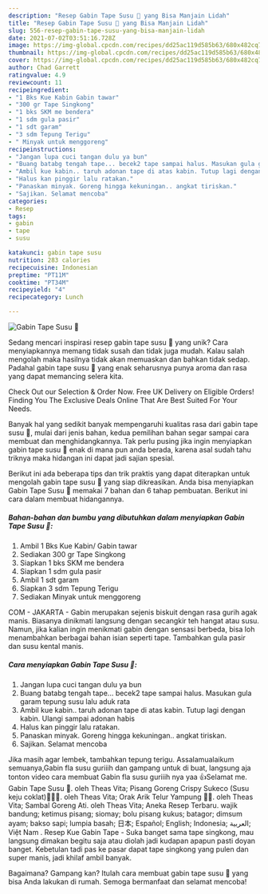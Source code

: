 ```yaml
---
description: "Resep Gabin Tape Susu 🧇 yang Bisa Manjain Lidah"
title: "Resep Gabin Tape Susu 🧇 yang Bisa Manjain Lidah"
slug: 556-resep-gabin-tape-susu-yang-bisa-manjain-lidah
date: 2021-07-02T03:51:16.728Z
image: https://img-global.cpcdn.com/recipes/dd25ac119d585b63/680x482cq70/gabin-tape-susu-foto-resep-utama.jpg
thumbnail: https://img-global.cpcdn.com/recipes/dd25ac119d585b63/680x482cq70/gabin-tape-susu-foto-resep-utama.jpg
cover: https://img-global.cpcdn.com/recipes/dd25ac119d585b63/680x482cq70/gabin-tape-susu-foto-resep-utama.jpg
author: Chad Garrett
ratingvalue: 4.9
reviewcount: 11
recipeingredient:
- "1 Bks Kue Kabin Gabin tawar"
- "300 gr Tape Singkong"
- "1 bks SKM me bendera"
- "1 sdm gula pasir"
- "1 sdt garam"
- "3 sdm Tepung Terigu"
- " Minyak untuk menggoreng"
recipeinstructions:
- "Jangan lupa cuci tangan dulu ya bun"
- "Buang batabg tengah tape... becek2 tape sampai halus. Masukan gula garam tepung susu lalu aduk rata"
- "Ambil kue kabin.. taruh adonan tape di atas kabin. Tutup lagi dengan kabin. Ulangi sampai adonan habis"
- "Halus kan pinggir lalu ratakan."
- "Panaskan minyak. Goreng hingga kekuningan.. angkat tiriskan."
- "Sajikan. Selamat mencoba"
categories:
- Resep
tags:
- gabin
- tape
- susu

katakunci: gabin tape susu 
nutrition: 283 calories
recipecuisine: Indonesian
preptime: "PT11M"
cooktime: "PT34M"
recipeyield: "4"
recipecategory: Lunch

---
```



![Gabin Tape Susu 🧇](https://img-global.cpcdn.com/recipes/dd25ac119d585b63/680x482cq70/gabin-tape-susu-foto-resep-utama.jpg)

Sedang mencari inspirasi resep gabin tape susu 🧇 yang unik? Cara menyiapkannya memang tidak susah dan tidak juga mudah. Kalau salah mengolah maka hasilnya tidak akan memuaskan dan bahkan tidak sedap. Padahal gabin tape susu 🧇 yang enak seharusnya punya aroma dan rasa yang dapat memancing selera kita.

Check Out our Selection &amp; Order Now. Free UK Delivery on Eligible Orders! Finding You The Exclusive Deals Online That Are Best Suited For Your Needs.

Banyak hal yang sedikit banyak mempengaruhi kualitas rasa dari gabin tape susu 🧇, mulai dari jenis bahan, kedua pemilihan bahan segar sampai cara membuat dan menghidangkannya. Tak perlu pusing jika ingin menyiapkan gabin tape susu 🧇 enak di mana pun anda berada, karena asal sudah tahu triknya maka hidangan ini dapat jadi sajian spesial.


Berikut ini ada beberapa tips dan trik praktis yang dapat diterapkan untuk mengolah gabin tape susu 🧇 yang siap dikreasikan. Anda bisa menyiapkan Gabin Tape Susu 🧇 memakai 7 bahan dan 6 tahap pembuatan. Berikut ini cara dalam membuat hidangannya.

<!--inarticleads1-->

##### Bahan-bahan dan bumbu yang dibutuhkan dalam menyiapkan Gabin Tape Susu 🧇:

1. Ambil 1 Bks Kue Kabin/ Gabin tawar
1. Sediakan 300 gr Tape Singkong
1. Siapkan 1 bks SKM me bendera
1. Siapkan 1 sdm gula pasir
1. Ambil 1 sdt garam
1. Siapkan 3 sdm Tepung Terigu
1. Sediakan  Minyak untuk menggoreng


COM - JAKARTA - Gabin merupakan sejenis biskuit dengan rasa gurih agak manis. Biasanya dinikmati langsung dengan secangkir teh hangat atau susu. Namun, jika kalian ingin menikmati gabin dengan sensasi berbeda, bisa loh menambahkan berbagai bahan isian seperti tape. Tambahkan gula pasir dan susu kental manis. 

<!--inarticleads2-->

##### Cara menyiapkan Gabin Tape Susu 🧇:

1. Jangan lupa cuci tangan dulu ya bun
1. Buang batabg tengah tape... becek2 tape sampai halus. Masukan gula garam tepung susu lalu aduk rata
1. Ambil kue kabin.. taruh adonan tape di atas kabin. Tutup lagi dengan kabin. Ulangi sampai adonan habis
1. Halus kan pinggir lalu ratakan.
1. Panaskan minyak. Goreng hingga kekuningan.. angkat tiriskan.
1. Sajikan. Selamat mencoba


Jika masih agar lembek, tambahkan tepung terigu. Assalamualaikum semuanya,Gabin fla susu guriiih dan gampang untuk di buat, langsung aja tonton video cara membuat Gabin fla susu guriiih nya yaa 👍Selamat me. Gabin Tape Susu 🧇. oleh Theas Vita; Pisang Goreng Crispy Sukeco (Susu keju coklat)🍌🧀🍫. oleh Theas Vita; Orak Arik Telur Yampung 🥚🍳. oleh Theas Vita; Sambal Goreng Ati. oleh Theas Vita; Aneka Resep Terbaru. wajik bandung; ketimus pisang; siomay; bolu pisang kukus; batagor; dimsum ayam; bakso sapi; lumpia basah; 日本; Español; English; Indonesia; العربية; Việt Nam . Resep Kue Gabin Tape - Suka banget sama tape singkong, mau langsung dimakan begitu saja atau diolah jadi kudapan apapun pasti doyan banget. Kebetulan tadi pas ke pasar dapat tape singkong yang pulen dan super manis, jadi khilaf ambil banyak. 

Bagaimana? Gampang kan? Itulah cara membuat gabin tape susu 🧇 yang bisa Anda lakukan di rumah. Semoga bermanfaat dan selamat mencoba!
